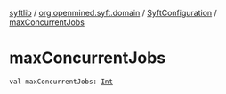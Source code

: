[syftlib](../../index.md) / [org.openmined.syft.domain](../index.md) / [SyftConfiguration](index.md) / [maxConcurrentJobs](./max-concurrent-jobs.md)

# maxConcurrentJobs

`val maxConcurrentJobs: `[`Int`](https://kotlinlang.org/api/latest/jvm/stdlib/kotlin/-int/index.html)